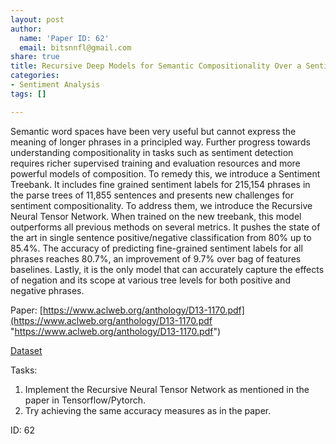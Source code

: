 ```yaml
---
layout: post
author:
  name: 'Paper ID: 62'
  email: bitsnnfl@gmail.com
share: true
title: Recursive Deep Models for Semantic Compositionality Over a Sentiment Treebank
categories:
- Sentiment Analysis
tags: []

---
```

Semantic word spaces have been very useful but cannot express the meaning of longer phrases in a principled way. Further progress towards understanding compositionality in tasks such as sentiment detection requires richer supervised training and evaluation resources and more powerful models of composition. To remedy this, we introduce a Sentiment Treebank. It includes fine grained sentiment labels for 215,154 phrases in the parse trees of 11,855 sentences and presents new challenges for sentiment compositionality. To address them, we introduce the Recursive Neural Tensor Network. When trained on the new treebank, this model outperforms all previous methods on several metrics. It pushes the state of the art in single sentence positive/negative classification from 80% up to 85.4%. The accuracy of predicting fine-grained sentiment labels for all phrases reaches 80.7%, an improvement of 9.7% over bag of features baselines. Lastly, it is the only model that can accurately capture the effects of negation and its scope at various tree levels for both positive and negative phrases.

Paper: [https://www.aclweb.org/anthology/D13-1170.pdf](https://www.aclweb.org/anthology/D13-1170.pdf "https://www.aclweb.org/anthology/D13-1170.pdf")

[Dataset](http://nlp.stanford.edu/sentiment "Dataset")

Tasks:

1. Implement the Recursive Neural Tensor Network as mentioned in the paper in Tensorflow/Pytorch.
2. Try achieving the same accuracy measures as in the paper.

ID: 62